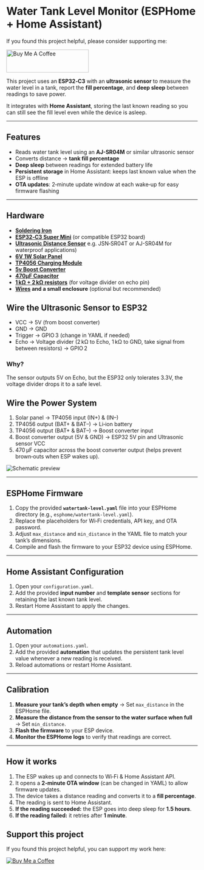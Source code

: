 # Water Tank Level Monitor (ESPHome + Home Assistant)

If you found this project helpful, please consider supporting me:  

<a href="https://www.buymeacoffee.com/kanejarrats" target="_blank"><img src="https://cdn.buymeacoffee.com/buttons/v2/default-blue.png" alt="Buy Me A Coffee" style="height: 60px !important;width: 217px !important;" ></a>



This project uses an **ESP32‑C3** with an **ultrasonic sensor** to measure the water level in a tank, report the **fill percentage**, and **deep sleep** between readings to save power.  

It integrates with **Home Assistant**, storing the last known reading so you can still see the fill level even while the device is asleep.  

---

## Features
- Reads water tank level using an **AJ-SR04M** or similar ultrasonic sensor  
- Converts distance → **tank fill percentage**  
- **Deep sleep** between readings for extended battery life  
- **Persistent storage** in Home Assistant: keeps last known value when the ESP is offline  
- **OTA updates**: 2‑minute update window at each wake‑up for easy firmware flashing  

---

## Hardware
- **[Soldering Iron](https://s.click.aliexpress.com/e/_oFJoBJz)**
- **[ESP32‑C3 Super Mini](https://s.click.aliexpress.com/e/_opsH2Xv)** (or compatible ESP32 board)  
- **[Ultrasonic Distance Sensor](https://s.click.aliexpress.com/e/_oocTPPV)** e.g. JSN‑SR04T or AJ-SR04M for waterproof applications)
- **[6V 1W Solar Panel](https://s.click.aliexpress.com/e/_onX79Zh)**
- **[TP4056 Charging Module](https://s.click.aliexpress.com/e/_omYIa87)**
- **[5v Boost Converter](https://s.click.aliexpress.com/e/_oBvVHe7)**
- **[470μF Capacitor](https://s.click.aliexpress.com/e/_oE1Fw4j)**
- **[1 kΩ + 2 kΩ resistors](https://s.click.aliexpress.com/e/_oFfpK9d)** (for voltage divider on echo pin)
- **[Wires](https://s.click.aliexpress.com/e/_oD4px7l) and a small enclosure** (optional but recommended)


## Wire the Ultrasonic Sensor to ESP32
- VCC → 5V (from boost converter)
- GND → GND
- Trigger → GPIO 3 (change in YAML if needed)
- Echo → Voltage divider (2 kΩ to Echo, 1 kΩ to GND, take signal from between resistors) → GPIO 2

### Why?
The sensor outputs 5V on Echo, but the ESP32 only tolerates 3.3V, the voltage divider drops it to a safe level.

## Wire the Power System
1. Solar panel → TP4056 input (IN+) & (IN–)
2. TP4056 output (BAT+ & BAT–) → Li‑ion battery
3. TP4056 output (BAT+ & BAT–) → Boost converter input
4. Boost converter output (5V & GND) → ESP32 5V pin and Ultrasonic sensor VCC
5. 470 µF capacitor across the boost converter output (helps prevent brown‑outs when ESP wakes up).

![Schematic preview](ESP32-Water-Level-Sensor/schematics.png)

---

## ESPHome Firmware
1. Copy the provided **`watertank-level.yaml`** file into your ESPHome directory (e.g., `esphome/watertank-level.yaml`).  
2. Replace the placeholders for Wi‑Fi credentials, API key, and OTA password.  
3. Adjust `max_distance` and `min_distance` in the YAML file to match your tank’s dimensions.  
4. Compile and flash the firmware to your ESP32 device using ESPHome.  

---

## Home Assistant Configuration
1. Open your `configuration.yaml`.  
2. Add the provided **input number** and **template sensor** sections for retaining the last known tank level.  
3. Restart Home Assistant to apply the changes.  

---

## Automation
1. Open your `automations.yaml`.  
2. Add the provided **automation** that updates the persistent tank level value whenever a new reading is received.  
3. Reload automations or restart Home Assistant.  

---

## Calibration
1. **Measure your tank’s depth when empty** → Set `max_distance` in the ESPHome file.  
2. **Measure the distance from the sensor to the water surface when full** → Set `min_distance`.  
3. **Flash the firmware** to your ESP device.  
4. **Monitor the ESPHome logs** to verify that readings are correct.  

---

## How it works
1. The ESP wakes up and connects to Wi‑Fi & Home Assistant API.  
2. It opens a **2‑minute OTA window** (can be changed in YAML) to allow firmware updates.  
3. The device takes a distance reading and converts it to a **fill percentage**.  
4. The reading is sent to Home Assistant.  
5. **If the reading succeeded:** the ESP goes into deep sleep for **1.5 hours**.  
6. **If the reading failed:** it retries after **1 minute**.

## Support this project
If you found this project helpful, you can support my work here:  

[![Buy Me a Coffee](https://img.shields.io/badge/Buy%20Me%20a%20Coffee-Donate-yellow?logo=buy-me-a-coffee)](https://buymeacoffee.com/kanejarrats)

